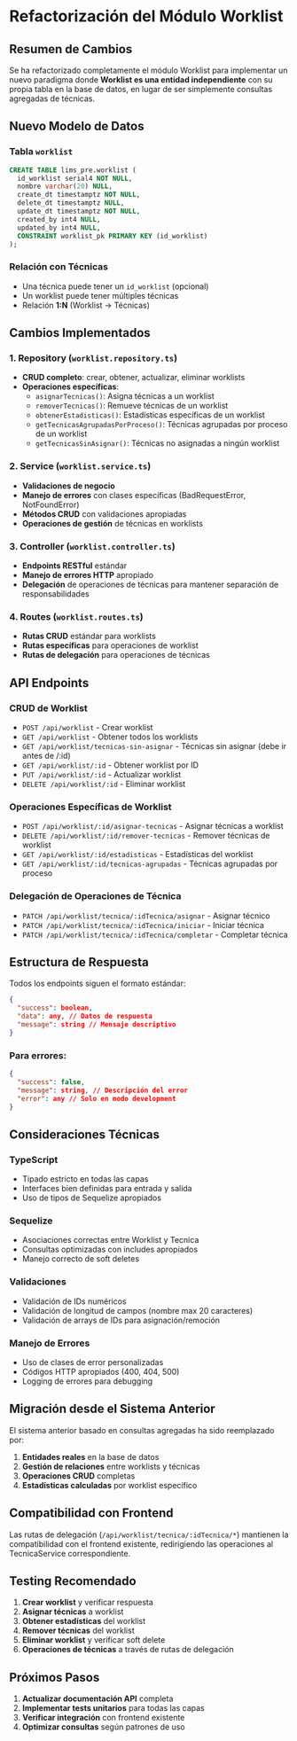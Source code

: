 # Refactorización del Módulo Worklist

## Resumen de Cambios

Se ha refactorizado completamente el módulo Worklist para implementar un nuevo paradigma donde **Worklist es una entidad independiente** con su propia tabla en la base de datos, en lugar de ser simplemente consultas agregadas de técnicas.

## Nuevo Modelo de Datos

### Tabla `worklist`

```sql
CREATE TABLE lims_pre.worklist (
  id_worklist serial4 NOT NULL,
  nombre varchar(20) NULL,
  create_dt timestamptz NOT NULL,
  delete_dt timestamptz NULL,
  update_dt timestamptz NOT NULL,
  created_by int4 NULL,
  updated_by int4 NULL,
  CONSTRAINT worklist_pk PRIMARY KEY (id_worklist)
);
```

### Relación con Técnicas

- Una técnica puede tener un `id_worklist` (opcional)
- Un worklist puede tener múltiples técnicas
- Relación **1:N** (Worklist -> Técnicas)

## Cambios Implementados

### 1. Repository (`worklist.repository.ts`)

- **CRUD completo**: crear, obtener, actualizar, eliminar worklists
- **Operaciones específicas**:
  - `asignarTecnicas()`: Asigna técnicas a un worklist
  - `removerTecnicas()`: Remueve técnicas de un worklist
  - `obtenerEstadisticas()`: Estadísticas específicas de un worklist
  - `getTecnicasAgrupadasPorProceso()`: Técnicas agrupadas por proceso de un worklist
  - `getTecnicasSinAsignar()`: Técnicas no asignadas a ningún worklist

### 2. Service (`worklist.service.ts`)

- **Validaciones de negocio**
- **Manejo de errores** con clases específicas (BadRequestError, NotFoundError)
- **Métodos CRUD** con validaciones apropiadas
- **Operaciones de gestión** de técnicas en worklists

### 3. Controller (`worklist.controller.ts`)

- **Endpoints RESTful** estándar
- **Manejo de errores HTTP** apropiado
- **Delegación** de operaciones de técnicas para mantener separación de responsabilidades

### 4. Routes (`worklist.routes.ts`)

- **Rutas CRUD** estándar para worklists
- **Rutas específicas** para operaciones de worklist
- **Rutas de delegación** para operaciones de técnicas

## API Endpoints

### CRUD de Worklist

- `POST /api/worklist` - Crear worklist
- `GET /api/worklist` - Obtener todos los worklists
- `GET /api/worklist/tecnicas-sin-asignar` - Técnicas sin asignar (debe ir antes de /:id)
- `GET /api/worklist/:id` - Obtener worklist por ID
- `PUT /api/worklist/:id` - Actualizar worklist
- `DELETE /api/worklist/:id` - Eliminar worklist

### Operaciones Específicas de Worklist

- `POST /api/worklist/:id/asignar-tecnicas` - Asignar técnicas a worklist
- `DELETE /api/worklist/:id/remover-tecnicas` - Remover técnicas de worklist
- `GET /api/worklist/:id/estadisticas` - Estadísticas del worklist
- `GET /api/worklist/:id/tecnicas-agrupadas` - Técnicas agrupadas por proceso

### Delegación de Operaciones de Técnica

- `PATCH /api/worklist/tecnica/:idTecnica/asignar` - Asignar técnico
- `PATCH /api/worklist/tecnica/:idTecnica/iniciar` - Iniciar técnica
- `PATCH /api/worklist/tecnica/:idTecnica/completar` - Completar técnica

## Estructura de Respuesta

Todos los endpoints siguen el formato estándar:

```json
{
  "success": boolean,
  "data": any, // Datos de respuesta
  "message": string // Mensaje descriptivo
}
```

### Para errores:

```json
{
  "success": false,
  "message": string, // Descripción del error
  "error": any // Solo en modo development
}
```

## Consideraciones Técnicas

### TypeScript

- Tipado estricto en todas las capas
- Interfaces bien definidas para entrada y salida
- Uso de tipos de Sequelize apropiados

### Sequelize

- Asociaciones correctas entre Worklist y Tecnica
- Consultas optimizadas con includes apropiados
- Manejo correcto de soft deletes

### Validaciones

- Validación de IDs numéricos
- Validación de longitud de campos (nombre max 20 caracteres)
- Validación de arrays de IDs para asignación/remoción

### Manejo de Errores

- Uso de clases de error personalizadas
- Códigos HTTP apropiados (400, 404, 500)
- Logging de errores para debugging

## Migración desde el Sistema Anterior

El sistema anterior basado en consultas agregadas ha sido reemplazado por:

1. **Entidades reales** en la base de datos
2. **Gestión de relaciones** entre worklists y técnicas
3. **Operaciones CRUD** completas
4. **Estadísticas calculadas** por worklist específico

## Compatibilidad con Frontend

Las rutas de delegación (`/api/worklist/tecnica/:idTecnica/*`) mantienen la compatibilidad con el frontend existente, redirigiendo las operaciones al TecnicaService correspondiente.

## Testing Recomendado

1. **Crear worklist** y verificar respuesta
2. **Asignar técnicas** a worklist
3. **Obtener estadísticas** del worklist
4. **Remover técnicas** del worklist
5. **Eliminar worklist** y verificar soft delete
6. **Operaciones de técnicas** a través de rutas de delegación

## Próximos Pasos

1. **Actualizar documentación API** completa
2. **Implementar tests unitarios** para todas las capas
3. **Verificar integración** con frontend existente
4. **Optimizar consultas** según patrones de uso
